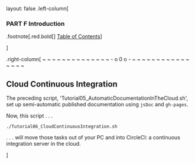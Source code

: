 layout: false
.left-column[
  ### PART F Introduction

.footnote[.red.bold[] [Table of Contents](./)] 
<!-- H -->]
.right-column[
~ ~ ~ ~ ~ ~ ~ ~ ~ ~ ~ ~ ~ ~ - o 0 o - ~ ~ ~ ~ ~ ~ ~ ~ ~ ~ ~ ~ ~ ~ ~ ~

## Cloud Continuous Integration

The preceding script, 'Tutorial05_AutomaticDocumentationInTheCloud.sh', set up semi-automatic published documentation using ```jsDoc``` and ```gh-pages```.

Now, this script . . .  
```terminal
./Tutorial06_CloudContinuousIntegration.sh
```
. . . will move those tasks out of your PC and into CircleCI: a continuous integration server in the cloud.


<!-- B -->]

